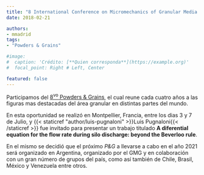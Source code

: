 ```yaml
---
title: "8 International Conference on Micromechanics of Granular Media: Powders & Grains"
date: 2018-02-21

authors:
- mmadrid
tags:
- "Powders & Grains"

#image:
#  caption: 'Crédito: [**Quien corresponda**](https://example.org)'
#  focal_point: Right # Left, Center

featured: false
---
```


Participamos del [8<sup>vo</sup> Powders & Grains][1], el cual reune cada cuatro años a
las figuras mas destacadas del área granular en distintas partes del mundo.

[1]: https://www.epj-conferences.org/articles/epjconf/abs/2017/09/contents/contents.html
<!--more-->

En esta oportunidad se realizó en Montpellier, Francia, entre los dias 3 y 7 de Julio, y
{{< staticref "author/luis-pugnaloni" >}}Luis Pugnaloni{{< /staticref >}} fue invitado
para presentar un trabajo titulado **A diferential equation for the flow rate during
silo discharge: beyond the Beverloo rule**.<br>

En el mismo se decidió que el próximo *P&G* a llevarse a cabo en el año 2021 será organizado en
Argentina, organizado por el GMG y en colaboración con un gran número de grupos del país, como
así también de Chile, Brasil, México y Venezuela entre otros.
